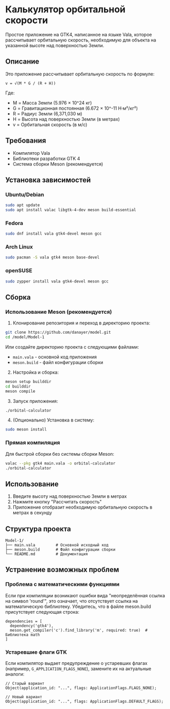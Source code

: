 # Калькулятор орбитальной скорости

Простое приложение на GTK4, написанное на языке Vala, которое рассчитывает орбитальную скорость, необходимую для объекта на указанной высоте над поверхностью Земли.

## Описание

Это приложение рассчитывает орбитальную скорость по формуле:

```
v = √(M * G / (R + H))
```

Где:
- M = Масса Земли (5.976 × 10^24 кг)
- G = Гравитационная постоянная (6.672 × 10^-11 Н·м²/кг²)
- R = Радиус Земли (6,371,030 м)
- H = Высота над поверхностью Земли (в метрах)
- v = Орбитальная скорость (в м/с)

## Требования

- Компилятор Vala
- Библиотеки разработки GTK 4
- Система сборки Meson (рекомендуется)

## Установка зависимостей

### Ubuntu/Debian
```bash
sudo apt update
sudo apt install valac libgtk-4-dev meson build-essential
```

### Fedora
```bash
sudo dnf install vala gtk4-devel meson gcc
```

### Arch Linux
```bash
sudo pacman -S vala gtk4 meson base-devel
```

### openSUSE
```bash
sudo zypper install vala gtk4-devel meson gcc
```

## Сборка

### Использование Meson (рекомендуется)

1. Клонирование репозитория и переход в директорию проекта:
```bash
git clone https://github.com/danayer/model.git
cd /model/Model-1
```

Или создайте директорию проекта с следующими файлами:
- `main.vala` - основной код приложения
- `meson.build` - файл конфигурации сборки

2. Настройка и сборка:
```bash
meson setup builddir
cd builddir
meson compile
```

3. Запуск приложения:
```bash
./orbital-calculator
```

4. (Опционально) Установка в систему:
```bash
sudo meson install
```

### Прямая компиляция

Для быстрой сборки без системы сборки Meson:

```bash
valac --pkg gtk4 main.vala -o orbital-calculator
./orbital-calculator
```

## Использование

1. Введите высоту над поверхностью Земли в метрах
2. Нажмите кнопку "Рассчитать скорость"
3. Приложение отобразит необходимую орбитальную скорость в метрах в секунду

## Структура проекта

```
Model-1/
├── main.vala         # Основной исходный код
├── meson.build       # Файл конфигурации сборки
└── README.md         # Документация
```

## Устранение возможных проблем

### Проблема с математическими функциями
Если при компиляции возникают ошибки вида "неопределённая ссылка на символ 'round'", это означает, что 
отсутствует ссылка на математическую библиотеку. Убедитесь, что в файле meson.build присутствует следующая строка:

```
dependencies = [
  dependency('gtk4'),
  meson.get_compiler('c').find_library('m', required: true)  # Библиотека math
]
```

### Устаревшие флаги GTK
Если компилятор выдает предупреждение о устаревших флагах (например, `G_APPLICATION_FLAGS_NONE`), 
замените их на актуальные аналоги:

```vala
// Старый вариант
Object(application_id: "...", flags: ApplicationFlags.FLAGS_NONE);

// Новый вариант
Object(application_id: "...", flags: ApplicationFlags.DEFAULT_FLAGS);
```
